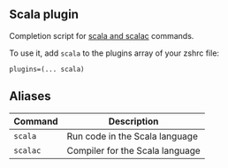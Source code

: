 ## Scala plugin

Completion script for [scala and scalac](https://www.scala-lang.org/) commands.

To use it, add `scala` to the plugins array of your zshrc file:
```
plugins=(... scala)
```

## Aliases

| Command          | Description                                                                     |
|------------------|---------------------------------------------------------------------------------|
| `scala`          | Run code in the Scala language                            |
| `scalac`         | Compiler for the Scala language                           |
